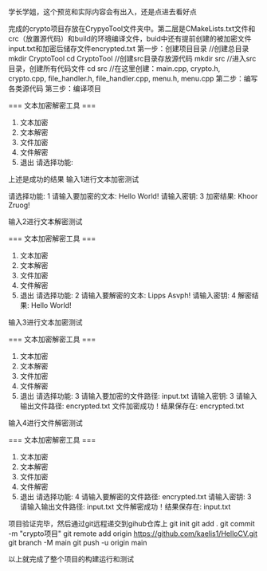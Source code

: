 学长学姐，这个预览和实际内容会有出入，还是点进去看好点

完成的crypto项目存放在CrypyoTool文件夹中。第二层是CMakeLists.txt文件和crc（放置源代码）和build的环境编译文件，buid中还有提前创建的被加密文件input.txt和加密后储存文件encrypted.txt
第一步：创建项目目录
//创建总目录
mkdir CryptoTool
cd CryptoTool
//创建src目录存放源代码
mkdir src
//进入src目录，创建所有代码文件
cd src
//在这里创建：main.cpp, crypto.h, crypto.cpp, file_handler.h, file_handler.cpp, menu.h, menu.cpp
第二步：编写各类源代码
第三步：编译项目

=== 文本加密解密工具 ===
1. 文本加密
2. 文本解密
3. 文件加密
4. 文件解密
0. 退出
请选择功能:

上述是成功的结果
输入1进行文本加密测试

请选择功能: 1
请输入要加密的文本: Hello World!
请输入密钥: 3
加密结果: Khoor Zruog!

输入2进行文本解密测试

=== 文本加密解密工具 ===
1. 文本加密
2. 文本解密
3. 文件加密
4. 文件解密
0. 退出
请选择功能: 2
请输入要解密的文本: Lipps Asvph!
请输入密钥: 4
解密结果: Hello World!

输入3进行文本加密测试

=== 文本加密解密工具 ===
1. 文本加密
2. 文本解密
3. 文件加密
4. 文件解密
0. 退出
请选择功能: 3
请输入要加密的文件路径: input.txt
请输入密钥: 3
请输入输出文件路径: encrypted.txt
文件加密成功！结果保存在: encrypted.txt

输入4进行文件解密测试

=== 文本加密解密工具 ===
1. 文本加密
2. 文本解密
3. 文件加密
4. 文件解密
0. 退出
请选择功能: 4
请输入要解密的文件路径: encrypted.txt
请输入密钥: 3
请输入输出文件路径: input.txt
文件解密成功！结果保存在: input.txt

项目验证完毕，然后通过git远程递交到gihub仓库上
git init
git add .
git commit -m "crypto项目"
git remote add origin https://github.com/kaelis1/HelloCV.git
git branch -M main
git push -u origin main

以上就完成了整个项目的构建运行和测试
